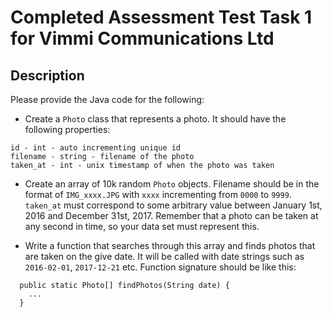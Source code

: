 # Completed Assessment Test Task 1 for Vimmi Communications Ltd

## Description

Please provide the Java code for the following:

* Create a `Photo` class that represents a photo. It should have the following properties:

```
id - int - auto incrementing unique id
filename - string - filename of the photo
taken_at - int - unix timestamp of when the photo was taken
```

* Create an array of 10k random `Photo` objects. 
Filename should be in the format of `IMG_xxxx.JPG` with `xxxx` incrementing from `0000` to `9999`. `taken_at` must correspond to some arbitrary value between January 1st, 2016 and December 31st, 2017. 
Remember that a photo can be taken at any second in time, so your data set must represent this.

* Write a function that searches through this array and finds photos that are taken on the give date. It will be called with date strings such as `2016-02-01`, `2017-12-21` etc. Function signature should be like this:

```
  public static Photo[] findPhotos(String date) {
    ...
  }
```
